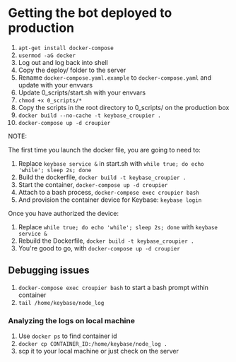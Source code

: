 # Getting the bot deployed to production


1. `apt-get install docker-compose`
2. `usermod -aG docker`
3. Log out and log back into shell
4. Copy the deploy/ folder to the server
5. Rename `docker-compose.yaml.example` to `docker-compose.yaml` and update with your envvars
6. Update 0_scripts/start.sh with your envvars
7. `chmod +x 0_scripts/*`
8. Copy the scripts in the root directory to 0_scripts/ on the production box
9. `docker build --no-cache -t keybase_croupier .`
10. `docker-compose up -d croupier`


NOTE:

The first time you launch the docker file, you are going to need to:

1. Replace `keybase service &` in start.sh with `while true; do echo 'while'; sleep 2s; done`
2. Build the dockerfile, `docker build -t keybase_croupier .`
3. Start the container, `docker-compose up -d croupier`
4. Attach to a bash process, `docker-compose exec croupier bash`
5. And provision the container device for Keybase: `keybase login`

Once you have authorized the device:

1. Replace `while true; do echo 'while'; sleep 2s; done` with `keybase service &`
2. Rebuild the Dockerfile, `docker build -t keybase_croupier .`
3. You're good to go, with `docker-compose up -d croupier`

## Debugging issues

1. `docker-compose exec croupier bash` to start a bash prompt within container
2. `tail /home/keybase/node_log`

### Analyzing the logs on local machine

1. Use `docker ps` to find container id
2. `docker cp CONTAINER_ID:/home/keybase/node_log .`
3. scp it to your local machine or just check on the server
